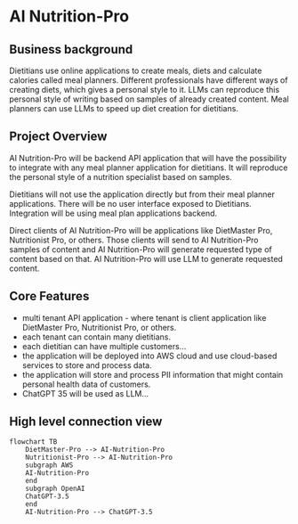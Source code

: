 # AI Nutrition-Pro

## Business background

Dietitians use online applications to create meals, diets and calculate calories called meal planners. Different professionals have different ways of creating diets, which gives a personal style to it. LLMs can reproduce this personal style of writing based on samples of already created content. Meal planners can use LLMs to speed up diet creation for dietitians.

## Project Overview


AI Nutrition-Pro will be backend API application that will have the possibility to integrate with any meal planner application for dietitians. It will reproduce the personal style of a nutrition specialist based on samples.



Dietitians will not use the application directly but from their meal planner applications. There will be no user interface exposed to Dietitians. Integration will be using meal plan applications backend.

Direct clients of AI Nutrition-Pro will be applications like DietMaster Pro, Nutritionist Pro, or others. Those clients will send to AI Nutrition-Pro samples of content and AI Nutrition-Pro will generate requested type of content based on that. AI Nutrition-Pro will use LLM to generate requested content.

## Core Features

- multi  tenant API application - where tenant is client application like DietMaster Pro, Nutritionist Pro, or others.
- each tenant can contain many dietitians.
- each dietitian can have multiple customers...
- the application will be deployed into AWS cloud and use cloud-based services to store and process data.
- the application will store and process PII information that might contain personal health data of customers.
- ChatGPT 35 will be used as LLM...

## High level connection view

```mermaid
flowchart TB
    DietMaster-Pro --> AI-Nutrition-Pro
    Nutritionist-Pro --> AI-Nutrition-Pro
    subgraph AWS
    AI-Nutrition-Pro
    end
    subgraph OpenAI
    ChatGPT-3.5
    end
    AI-Nutrition-Pro --> ChatGPT-3.5
```
